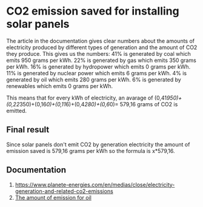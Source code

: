 CO2 emission saved for installing solar panels
==================
The article in the documentation gives clear numbers about the amounts of electricity produced by different types of generation and the amount of CO2 they produce.
This gives us the numbers:
41% is generated by coal which emits 950 grams per kWh.
22% is generated by gas which emits 350 grams per kWh.
16% is generated by hydropower which emits 0 grams per kWh.
11% is generated by nuclear power which emits 6 grams per kWh.
4% is generated by oil which emits 280 grams per kWh.
6% is generated by renewables which emits 0 grams per kWh.

This means that for every kWh of electricity, an avarage of (0,41*950)+(0,22*350)+(0,16*0)+(0,11*6)+(0,4*280)+(0,6*0)= 579,16 grams of CO2 is emitted.


## Final result
Since solar panels don't emit CO2 by generation electricity the amount of emission saved is 579,16 grams per kWh so the formula is x*579,16.

## Documentation
1. https://www.planete-energies.com/en/medias/close/electricity-generation-and-related-co2-emissions
2. [The amount of emission for oil](https://www.volker-quaschning.de/datserv/CO2-spez/index_e.php)